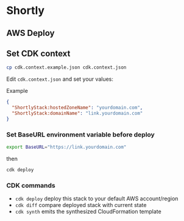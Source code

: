 # Shortly

## AWS Deploy

## Set CDK context

```bash
cp cdk.context.example.json cdk.context.json
```

Edit `cdk.context.json` and set your values:

Example

```json
{
  "ShortlyStack:hostedZoneName": "yourdomain.com",
  "ShortlyStack:domainName": "link.yourdomain.com"
}
```

### Set BaseURL environment variable before deploy

```bash
export BaseURL="https://link.yourdomain.com"
```
then

```bash
cdk deploy
```

### CDK commands

 * `cdk deploy`      deploy this stack to your default AWS account/region
 * `cdk diff`        compare deployed stack with current state
 * `cdk synth`       emits the synthesized CloudFormation template
